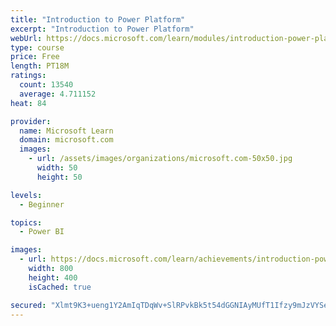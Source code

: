 ```yaml
---
title: "Introduction to Power Platform"
excerpt: "Introduction to Power Platform"
webUrl: https://docs.microsoft.com/learn/modules/introduction-power-platform/
type: course
price: Free
length: PT18M
ratings:
  count: 13540
  average: 4.711152
heat: 84

provider:
  name: Microsoft Learn
  domain: microsoft.com
  images:
    - url: /assets/images/organizations/microsoft.com-50x50.jpg
      width: 50
      height: 50

levels:
  - Beginner

topics:
  - Power BI

images:
  - url: https://docs.microsoft.com/learn/achievements/introduction-power-platform-social.png
    width: 800
    height: 400
    isCached: true

secured: "Xlmt9K3+ueng1Y2AmIqTDqWv+SlRPvkBk5t54dGGNIAyMUfT1Ifzy9mJzVYSeuKsiKND6y7CgfcWKoyFgnxVmt1BJrtcuE7AXfyCEv1IqfMmUnjxxKaVt6RopOUI+lEmX2QpKDBhlMDgCQYdL3w1BPE0iAT0ue3DjkoPhMoHxlxoP/Vbd+ehmpMMDaKa+W3RrkNExNDgvAo1ilvBWZJeAji9l7nqzBN57emBKWaZS7L9AJkLQhKp0Kd0QZDHM/paaJgfsb9wLtCCSCjb2akXyW8RkEYjg33o11wP0h7ATWVdeS3YPcwXxP1uHGvtSm+Wv9OzKRoAhiLjYdRtfzLw3OzqFmk5M+kBv0P9wKv7WHRL/KzT4k+gpomNUF7TX271q6LAvmozGf8aPYAifjzus76kMbz6potXKdHotIVj2CG6YTqu1dX1WdmXJpCkSzZu;Lr3pY+kuFZQYEEAShZf0yg=="
---
```


